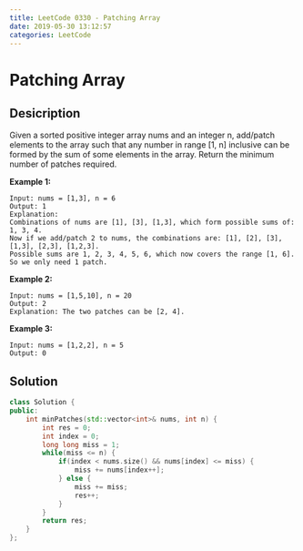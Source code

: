 ```yaml
---
title: LeetCode 0330 - Patching Array
date: 2019-05-30 13:12:57
categories: LeetCode
---
```

# Patching Array

<!--more-->

## Desicription

Given a sorted positive integer array nums and an integer n, add/patch elements to the array such that any number in range [1, n] inclusive can be formed by the sum of some elements in the array. Return the minimum number of patches required.

**Example 1:**

```
Input: nums = [1,3], n = 6
Output: 1 
Explanation:
Combinations of nums are [1], [3], [1,3], which form possible sums of: 1, 3, 4.
Now if we add/patch 2 to nums, the combinations are: [1], [2], [3], [1,3], [2,3], [1,2,3].
Possible sums are 1, 2, 3, 4, 5, 6, which now covers the range [1, 6].
So we only need 1 patch.
```

**Example 2:**

```
Input: nums = [1,5,10], n = 20
Output: 2
Explanation: The two patches can be [2, 4].
```

**Example 3:**

```
Input: nums = [1,2,2], n = 5
Output: 0
```

## Solution

```cpp
class Solution {
public:
    int minPatches(std::vector<int>& nums, int n) {
        int res = 0;
        int index = 0;
        long long miss = 1;
        while(miss <= n) {
            if(index < nums.size() && nums[index] <= miss) {
                miss += nums[index++];
            } else {
                miss += miss;
                res++;
            }
        }
        return res;
    }
};
```